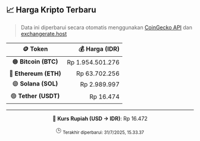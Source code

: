 

<!-- HARGA_KRIPTO -->
## 📈 Harga Kripto Terbaru

> Data ini diperbarui secara otomatis menggunakan [CoinGecko API](https://www.coingecko.com/) dan [exchangerate.host](https://exchangerate.host/)

<div align="center">

| 🪙 Token | 💰 Harga (IDR) |
|:------:|---------------:|
| 🟠 **Bitcoin (BTC)**   | Rp 1.954.501.276 |
| 🔵 **Ethereum (ETH)**  | Rp 63.702.256 |
| 🟣 **Solana (SOL)**    | Rp 2.989.997 |
| 🟢 **Tether (USDT)**   | Rp 16.474 |

---

💱 **Kurs Rupiah (USD → IDR)**: Rp 16.472

🕒 <sub>Terakhir diperbarui: 31/7/2025, 15.33.37</sub>

</div>
<!-- /HARGA_KRIPTO -->